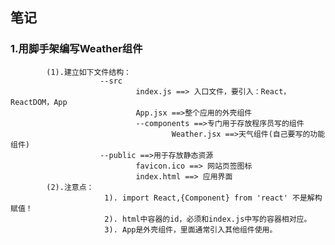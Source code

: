 ## 笔记

### 1.用脚手架编写Weather组件
			(1).建立如下文件结构：
						--src
								index.js ==> 入口文件，要引入：React，ReactDOM，App
								App.jsx ==>整个应用的外壳组件
								--components ==>专门用于存放程序员写的组件
										Weather.jsx ==>天气组件(自己要写的功能组件)
						--public ==>用于存放静态资源
								favicon.ico ==> 网站页签图标
								index.html ==> 应用界面
			(2).注意点：
						 1). import React,{Component} from 'react' 不是解构赋值！
						 2). html中容器的id，必须和index.js中写的容器相对应。
						 3). App是外壳组件，里面通常引入其他组件使用。
								